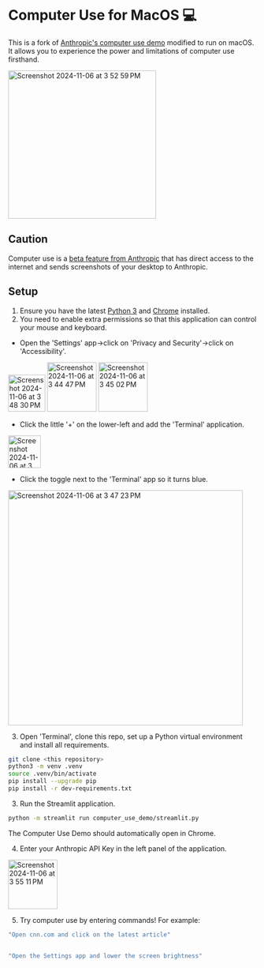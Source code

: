 # Computer Use for MacOS 💻

This is a fork of [Anthropic's computer use demo](https://github.com/anthropics/anthropic-quickstarts/tree/main/computer-use-demo) modified to run on macOS. It allows you to experience the power and limitations of computer use firsthand.

<img height="300" alt="Screenshot 2024-11-06 at 3 52 59 PM" src="https://github.com/user-attachments/assets/d22cf7d3-3b72-41fb-a492-4d6404cea98d">

## Caution
Computer use is a [beta feature from Anthropic](https://docs.anthropic.com/en/docs/build-with-claude/computer-use) that has direct access to the internet and sends screenshots of your desktop to Anthropic. 

## Setup
1. Ensure you have the latest [Python 3](https://www.python.org/downloads/) and [Chrome](https://www.google.com/chrome/dr/download/) installed.
2. You need to enable extra permissions so that this application can control your mouse and keyboard.  
  * Open the 'Settings' app->click on 'Privacy and Security'->click on 'Accessibility'.
<img width="75" alt="Screenshot 2024-11-06 at 3 48 30 PM" src="https://github.com/user-attachments/assets/67de19cc-cf7b-448c-a02c-52304e8d43f3">

<img height="100" alt="Screenshot 2024-11-06 at 3 44 47 PM" src="https://github.com/user-attachments/assets/59c325d7-4e43-4272-8ac0-76323cd9dba7">
    <img height="100" alt="Screenshot 2024-11-06 at 3 45 02 PM" src="https://github.com/user-attachments/assets/eb497da7-e8c2-45a2-82c5-c6ceb49dee54">

  * Click the little '+' on the lower-left and add the 'Terminal' application.
<img width="66" alt="Screenshot 2024-11-06 at 3 46 28 PM" src="https://github.com/user-attachments/assets/87a10818-7f7d-4130-8e21-688815a21124">

  * Click the toggle next to the 'Terminal' app so it turns blue.
<img width="476" alt="Screenshot 2024-11-06 at 3 47 23 PM" src="https://github.com/user-attachments/assets/67e1a154-38bb-4c1b-9692-ccd382f4d470">


3. Open 'Terminal', clone this repo, set up a Python virtual environment and install all requirements.
```bash
git clone <this repository>
python3 -m venv .venv
source .venv/bin/activate
pip install --upgrade pip
pip install -r dev-requirements.txt
```
3. Run the Streamlit application.
```bash
python -m streamlit run computer_use_demo/streamlit.py
```
The Computer Use Demo should automatically open in Chrome.

4. Enter your Anthropic API Key in the left panel of the application.

<img height="100" alt="Screenshot 2024-11-06 at 3 55 11 PM" src="https://github.com/user-attachments/assets/9fb5ebbb-577e-4c1d-ab85-8fd876cfb2b8">

5. Try computer use by entering commands!
For example:
```bash
"Open cnn.com and click on the latest article"


"Open the Settings app and lower the screen brightness"
```


 


